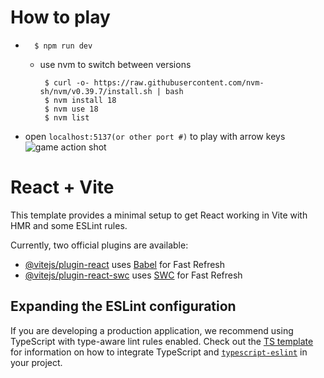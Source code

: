
# How to play
* ```shell
    $ npm run dev
  ```
  * use nvm to switch between versions
    ```shell
     $ curl -o- https://raw.githubusercontent.com/nvm-sh/nvm/v0.39.7/install.sh | bash
     $ nvm install 18
     $ nvm use 18
     $ nvm list
     ```
* open `localhost:5137(or other port #)` to play with arrow keys
![game action shot](images/screen_shot.png)

# React + Vite

This template provides a minimal setup to get React working in Vite with HMR and some ESLint rules.

Currently, two official plugins are available:

- [@vitejs/plugin-react](https://github.com/vitejs/vite-plugin-react/blob/main/packages/plugin-react) uses [Babel](https://babeljs.io/) for Fast Refresh
- [@vitejs/plugin-react-swc](https://github.com/vitejs/vite-plugin-react/blob/main/packages/plugin-react-swc) uses [SWC](https://swc.rs/) for Fast Refresh

## Expanding the ESLint configuration

If you are developing a production application, we recommend using TypeScript with type-aware lint rules enabled. Check out the [TS template](https://github.com/vitejs/vite/tree/main/packages/create-vite/template-react-ts) for information on how to integrate TypeScript and [`typescript-eslint`](https://typescript-eslint.io) in your project.
